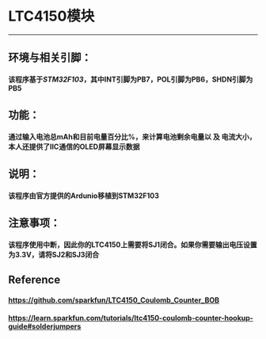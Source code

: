 # LTC4150模块
---
## 环境与相关引脚：
#### 该程序基于*STM32F103*，其中INT引脚为PB7，POL引脚为PB6，SHDN引脚为PB5
## 功能：
#### 通过输入电池总mAh和目前电量百分比%，来计算电池剩余电量以 及 电流大小，本人还提供了IIC通信的OLED屏幕显示数据
## 说明：
#### 该程序由官方提供的Ardunio移植到STM32F103
## 注意事项：
#### 该程序使用中断，因此你的LTC4150上需要将SJ1闭合。如果你需要输出电压设置为3.3V，请将SJ2和SJ3闭合

## Reference
#### https://github.com/sparkfun/LTC4150_Coulomb_Counter_BOB
#### https://learn.sparkfun.com/tutorials/ltc4150-coulomb-counter-hookup-guide#solderjumpers
